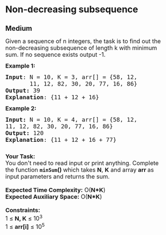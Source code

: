 # Non-decreasing subsequence
## Medium 
<div class="problem-statement">
                <p></p><p><span style="font-size:18px">Given a sequence of n integers, the task is to find out the non-decreasing subsequence of length k with minimum sum. If no sequence exists output -1.</span></p>

<p><span style="font-size:18px"><strong>Example 1:</strong></span></p>

<pre><span style="font-size:18px"><strong>Input</strong>: N = 10, K = 3, arr[] = {58, 12, 
       11, 12, 82, 30, 20, 77, 16, 86}
<strong>Output:</strong> 39</span>
<span style="font-size:18px"><strong>Explanation</strong>: {11 + 12 + 16}</span></pre>

<div><span style="font-size:18px"><strong>Example 2:</strong></span></div>

<pre><span style="font-size:18px"><strong>Input: </strong>N = 10, K = 4, arr[] = {58, 12,
11, 12, 82, 30, 20, 77, 16, 86}
<strong>Output: </strong>120
<strong>Explanation</strong>: {11 + 12 + 16 + 77}</span></pre>

<p><br>
<span style="font-size:18px"><strong>Your Task:&nbsp;&nbsp;</strong><br>
You don't need to read input or print anything. Complete the function <strong><code>minSum</code>()&nbsp;</strong>which takes <strong>N</strong>, <strong>K</strong> and array <strong>arr </strong>as input parameters and returns the sum.<br>
<br>
<strong>Expected Time Complexity:</strong> O(<strong>N*K</strong>)<br>
<strong>Expected Auxiliary Space:</strong> O(<strong>N*K</strong>)<br>
<br>
<strong>Constraints:</strong><br>
1 ≤ <strong>N, K</strong> ≤ 10<sup>3</sup></span><br>
<span style="font-size:18px">1 ≤ <strong>arr[i]</strong> ≤ 10<sup>5</sup></span></p>
 <p></p>
            </div>